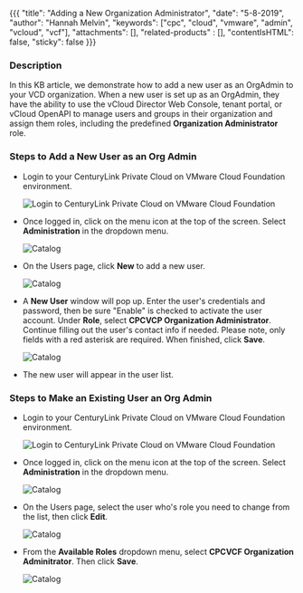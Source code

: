 {{{
  "title": "Adding a New Organization Administrator",
  "date": "5-8-2019",
  "author": "Hannah Melvin",
  "keywords": ["cpc", "cloud", "vmware", "admin", "vcloud", "vcf"],
  "attachments": [],
  "related-products" : [],
  "contentIsHTML": false,
  "sticky": false
}}}

### Description
In this KB article, we demonstrate how to add a new user as an OrgAdmin to your VCD organization. When a new user is set up as an OrgAdmin, they have the ability to use the vCloud Director Web Console, tenant portal, or vCloud OpenAPI to manage users and groups in their organization and assign them roles, including the predefined __Organization Administrator__ role.

### Steps to Add a New User as an Org Admin
* Login to your CenturyLink Private Cloud on VMware Cloud Foundation environment.

  ![Login to CenturyLink Private Cloud on VMware Cloud Foundation](../../images/dccf/login-html5.png)

* Once logged in, click on the menu icon at the top of the screen. Select __Administration__ in the dropdown menu.

  ![Catalog](../../images/dccf/adding-org-admin1.png)

* On the Users page, click __New__ to add a new user.

  ![Catalog](../../images/dccf/adding-org-admin2.png)

* A __New User__ window will pop up. Enter the user's credentials and password, then be sure "Enable" is checked to activate the user account. Under __Role__, select __CPCVCP Organization Administrator__. Continue filling out the user's contact info if needed. Please note, only fields with a red asterisk are required. When finished, click __Save__.

   ![Catalog](../../images/dccf/adding-org-admin3.png)

* The new user will appear in the user list.

### Steps to Make an Existing User an Org Admin

* Login to your CenturyLink Private Cloud on VMware Cloud Foundation environment.

  ![Login to CenturyLink Private Cloud on VMware Cloud Foundation](../../images/dccf/login-html5.png)

* Once logged in, click on the menu icon at the top of the screen. Select __Administration__ in the dropdown menu.

  ![Catalog](../../images/dccf/adding-org-admin1.png)

* On the Users page, select the user who's role you need to change from the list, then click __Edit__.

  ![Catalog](../../images/dccf/adding-org-admin4.png)

* From the __Available Roles__ dropdown menu, select __CPCVCF Organization Adminitrator__. Then click __Save__.

  ![Catalog](../../images/dccf/adding-org-admin5.png)
